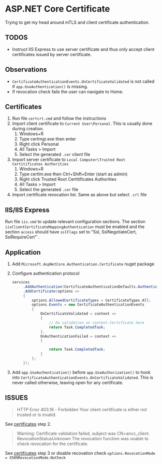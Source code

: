 # ASP.NET Core Certificate

Trying to get my head around mTLS and client certificate authentication.

## TODOS

* Instruct IIS Express to use server certificate and thus only accept client certificates issued by server certificate.

## Observations

* `CertificateAuthenticationEvents.OnCertificateValidated` is not called if `app.UseAuthentication()` is missing.
* If revocation check fails the user can navigate to Home.

## Certificates

1. Run file `certcrt.cmd` and follow the instructions
1. Import client certificate to `Current User\Personal`. This is usually done during creation.
   1. Windows+R
   1. Type certmgr.exe then enter
   1. Right click Personal
   1. All Tasks > Import
   1. Select the generated `.cer` client file
1. Import server certificate to `Local Computer\Trusted Root Certitificates Authorities`
   1. Windows+R
   1. Type certlm.exe then Ctrl+Shift+Enter (start as admin)
   1. Right click Trusted Root Certitificates Authorities
   1. All Tasks > Import
   1. Select the generated `.cer` file
1. Import certificate revocation list. Same as above but select `.crl` file

## IIS/IIS Express

Run file `iis.cmd` to update relevant configuration sections. The section `iisClientCertificateMappingAuthentication` must be enabled and the section `access` should have `sslFlags` set to "Ssl, SslNegotiateCert, SslRequireCert"`.

## Application

1. Add `Microsoft.AspNetCore.Authentication.Certificate` nuget package
1. Configure authentication protocol

   ```c#
   services
        .AddAuthentication(CertificateAuthenticationDefaults.AuthenticationScheme)
        .AddCertificate(options =>
        {
            options.AllowedCertificateTypes = CertificateTypes.All;
            options.Events = new CertificateAuthenticationEvents
            {
                OnCertificateValidated = context =>
                {
                    // Do validation on context.Certificate here
                    return Task.CompletedTask;
                },
                OnAuthenticationFailed = context =>
                {

                    return Task.CompletedTask;
                }
            };
        });
   ```
1. Add `app.UseAuthentication()` before `app.UseAuthorization()` to hook into `CertificateAuthenticationEvents.OnCertificateValidated`. This is never called otherwise, leaving open for any certificate.

## ISSUES

> HTTP Error 403.16 - Forbidden
> Your client certificate is either not trusted or is invalid.

See [certificates](#Certificates) step 2.

> Warning: Certificate validation failed, subject was CN=ancc_client.
> RevocationStatusUnknown The revocation function was unable to check revocation for the certificate.

See [certificates](#Certificates) step 3 or disable recovation check `options.RevocationMode = X509RevocationMode.NoCheck`